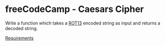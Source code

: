 # freeCodeCamp - Caesars Cipher
Write a function which takes a [ROT13](https://en.wikipedia.org/wiki/ROT13) encoded string as input and returns a decoded string.

[Requirements](https://www.freecodecamp.org/learn/javascript-algorithms-and-data-structures/javascript-algorithms-and-data-structures-projects/caesars-cipher)